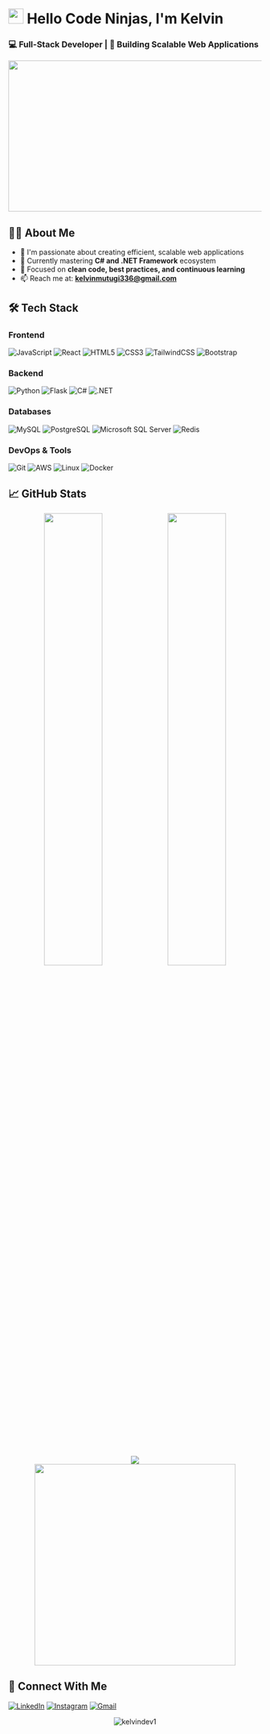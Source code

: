 # <img src="https://media.giphy.com/media/hvRJCLFzcasrR4ia7z/giphy.gif" width="30px"> Hello Code Ninjas, I'm Kelvin

### 💻 Full-Stack Developer | 🚀 Building Scalable Web Applications

<div align="center">
  <img src="https://media.giphy.com/media/qgQUggAC3Pfv687qPC/giphy.gif" width="600" height="300"/>
</div>

## 👨‍💻 About Me

- 🔭 I'm passionate about creating efficient, scalable web applications
- 🌱 Currently mastering **C# and .NET Framework** ecosystem
- 🎯 Focused on **clean code, best practices, and continuous learning**
- 📫 Reach me at: **kelvinmutugi336@gmail.com**

## 🛠 Tech Stack

### Frontend
![JavaScript](https://img.shields.io/badge/-JavaScript-F7DF1E?style=flat-square&logo=javascript&logoColor=black)
![React](https://img.shields.io/badge/-React-61DAFB?style=flat-square&logo=react&logoColor=white)
![HTML5](https://img.shields.io/badge/-HTML5-E34F26?style=flat-square&logo=html5&logoColor=white)
![CSS3](https://img.shields.io/badge/-CSS3-1572B6?style=flat-square&logo=css3&logoColor=white)
![TailwindCSS](https://img.shields.io/badge/-TailwindCSS-06B6D4?style=flat-square&logo=tailwind-css&logoColor=white)
![Bootstrap](https://img.shields.io/badge/-Bootstrap-7952B3?style=flat-square&logo=bootstrap&logoColor=white)

### Backend
![Python](https://img.shields.io/badge/-Python-3776AB?style=flat-square&logo=python&logoColor=white)
![Flask](https://img.shields.io/badge/-Flask-000000?style=flat-square&logo=flask&logoColor=white)
![C#](https://img.shields.io/badge/-C%23-239120?style=flat-square&logo=c-sharp&logoColor=white)
![.NET](https://img.shields.io/badge/-.NET-512BD4?style=flat-square&logo=dotnet&logoColor=white)

### Databases
![MySQL](https://img.shields.io/badge/-MySQL-4479A1?style=flat-square&logo=mysql&logoColor=white)
![PostgreSQL](https://img.shields.io/badge/-PostgreSQL-4169E1?style=flat-square&logo=postgresql&logoColor=white)
![Microsoft SQL Server](https://img.shields.io/badge/-MS%20SQL%20Server-CC2927?style=flat-square&logo=microsoft-sql-server&logoColor=white)
![Redis](https://img.shields.io/badge/-Redis-DC382D?style=flat-square&logo=redis&logoColor=white)

### DevOps & Tools
![Git](https://img.shields.io/badge/-Git-F05032?style=flat-square&logo=git&logoColor=white)
![AWS](https://img.shields.io/badge/-AWS-232F3E?style=flat-square&logo=amazon-aws&logoColor=white)
![Linux](https://img.shields.io/badge/-Linux-FCC624?style=flat-square&logo=linux&logoColor=black)
![Docker](https://img.shields.io/badge/-Docker-2496ED?style=flat-square&logo=docker&logoColor=white)

## 📈 GitHub Stats

<div align="center">
  <img width="48%" src="https://github-readme-stats.vercel.app/api?username=kelvindev1&show_icons=true&theme=radical" />
  <img width="48%" src="https://github-readme-streak-stats.herokuapp.com/?user=kelvindev1&theme=radical" />
</div>

<div align="center">
  <img src="https://github-readme-stats.vercel.app/api/top-langs/?username=kelvindev1&layout=compact&theme=radical" />
</div>

<div align="center">
  <img src="https://media.giphy.com/media/L1R1tvI9svkIWwpVYr/giphy.gif" width="400"/>
</div>

## 🤝 Connect With Me

[![LinkedIn](https://img.shields.io/badge/-LinkedIn-0077B5?style=for-the-badge&logo=linkedin&logoColor=white)](https://linkedin.com/in/kelvin-mutugi336)
[![Instagram](https://img.shields.io/badge/-Instagram-E4405F?style=for-the-badge&logo=instagram&logoColor=white)](https://instagram.com/__calvins)
[![Gmail](https://img.shields.io/badge/-Gmail-D14836?style=for-the-badge&logo=gmail&logoColor=white)](mailto:kelvinmutugi336@gmail.com)

<div align="center">
  <img src="https://komarev.com/ghpvc/?username=kelvindev1&label=Profile%20views&color=0e75b6&style=flat" alt="kelvindev1" />
</div>

